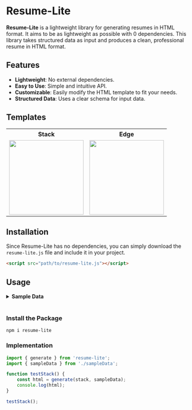 # Resume-Lite

**Resume-Lite** is a lightweight library for generating resumes in HTML format. It aims to be as lightweight as possible with 0 dependencies. This library takes structured data as input and produces a clean, professional resume in HTML format.

## Features

-   **Lightweight**: No external dependencies.
-   **Easy to Use**: Simple and intuitive API.
-   **Customizable**: Easily modify the HTML template to fit your needs.
-   **Structured Data**: Uses a clear schema for input data.

## Templates

<table>
  <tr>
    <th>Stack</th>
    <th>Edge</th>
  </tr>
  <tr>
    <td><img src="https://i.imgur.com/Fx56vR4.jpg" width="200px" /></td>
    <td><img src="https://i.imgur.com/gmkQ3lC.jpeg" width="200px"  /></td>
    </td>
  </tr>
</table>

## Installation

Since Resume-Lite has no dependencies, you can simply download the `resume-lite.js` file and include it in your project.

```html
<script src="path/to/resume-lite.js"></script>
```

## Usage

<details><summary><b>Sample Data</b></summary><p>

```typescript
const testData: ResumeData = {
    personalInfo: {
        name: 'Jane Smith',
        email: 'jane.smith@example.com',
        phone: '555-123-4567',
        address: '456 Elm Street, Metropolis, USA',
        summary:
            'Seasoned software engineer with over 10 years of experience in full-stack development, project management, and team leadership. Proven track record of delivering high-quality software solutions on time and within budget.',
        links: [
            { name: 'LinkedIn', url: 'https://linkedin.com/in/janesmith' },
            { name: 'GitHub', url: 'https://github.com/janesmith' },
            { name: 'Portfolio', url: 'https://janesmith.dev' },
        ],
    },
    workExperience: [
        {
            company: 'Global Tech Solutions',
            position: 'Lead Software Engineer',
            startDate: 'April 2018',
            endDate: 'Present',
            responsibilities: [
                'Leading a team of 10 developers in designing, developing, and maintaining enterprise-level software applications.',
                'Implementing agile methodologies to improve project delivery times and team productivity.',
                'Collaborating with stakeholders to define project requirements and deliverables.',
                'Mentoring junior developers and conducting code reviews to ensure coding standards and best practices.',
            ],
        },
        {
            company: 'Innovative Apps LLC',
            position: 'Senior Software Engineer',
            startDate: 'May 2014',
            endDate: 'March 2018',
            responsibilities: [
                'Developed and maintained mobile applications using React Native and Flutter.',
                'Implemented RESTful APIs with Node.js and Express.',
                'Worked closely with UX/UI designers to create intuitive and user-friendly interfaces.',
                'Optimized application performance and resolved complex technical issues.',
            ],
        },
        {
            company: 'Tech Innovators Inc.',
            position: 'Software Engineer',
            startDate: 'September 2010',
            endDate: 'May 2014',
            responsibilities: [
                'Developed web applications using JavaScript, HTML, and CSS.',
                'Integrated third-party APIs to enhance application functionality.',
                'Collaborated with cross-functional teams to ensure seamless integration of new features.',
                'Participated in code reviews and contributed to the development of coding standards.',
            ],
        },
    ],
    education: [
        {
            institution: 'Metropolis University',
            degree: 'Master of Science in Computer Science',
            endDate: '2010-06-30',
        },
        {
            institution: 'Metropolis University',
            degree: 'Bachelor of Science in Computer Science',
            startDate: '2004-09-01',
            endDate: '2008-06-30',
        },
    ],
    skills: [
        'JavaScript',
        'TypeScript',
        'React',
        'Node.js',
        'Python',
        'Django',
        'Java',
        'Spring Boot',
        'SQL',
        'NoSQL',
        'Docker',
        'Kubernetes',
        'AWS',
        'Azure',
        'Git',
        'Agile Methodologies',
        'Project Management',
        'Team Leadership',
    ],
    projects: [
        {
            title: 'E-commerce Platform',
            description: 'Developed a scalable e-commerce platform for small businesses.',
            responsibilities: [
                'Led the front-end development using React and Redux.',
                'Implemented the back-end API with Node.js and Express.',
                'Designed and managed the database schema using MongoDB.',
                'Deployed the application on AWS using Docker and Kubernetes.',
            ],
            website: 'https://ecommerceplatform.com',
            sourceCodeLink: 'https://github.com/janesmith/ecommerce-platform',
        },
        {
            title: 'Project Management Tool',
            description: 'Created a project management tool to improve team collaboration.',
            responsibilities: [
                'Designed the user interface with Angular and Material Design.',
                'Developed the server-side logic with Spring Boot and Java.',
                'Integrated real-time collaboration features using WebSockets.',
                'Implemented user authentication and authorization with OAuth2.',
            ],
            website: 'https://projectmanagementtool.com',
            sourceCodeLink: 'https://github.com/janesmith/project-management-tool',
        },
    ],
    certifications: [
        {
            name: 'Certified Scrum Master',
            dateAquired: '2016-05-01',
        },
        {
            name: 'AWS Certified Solutions Architect',
            dateAquired: '2017-11-01',
        },
        {
            name: 'Google Cloud Professional Data Engineer',
            dateAquired: '2018-08-01',
        },
    ],
    languages: [
        {
            name: 'English',
            proficiency: 'Native',
        },
        {
            name: 'Spanish',
            proficiency: 'Fluent',
        },
        {
            name: 'German',
            proficiency: 'Intermediate',
        },
    ],
    volunteerWork: [
        {
            name: 'Code for Good',
            startDate: '2019-01-01',
            description: 'Taught coding workshops to underprivileged youth.',
            endDate: '2020-12-31',
        },
        {
            name: 'Open Source Contributor',
            startDate: '2016-01-01',
            description:
                'Contributed to various open-source projects, focusing on bug fixes and feature enhancements.',
        },
    ],
};
```

</p></details>
<br>

### Install the Package

```
npm i resume-lite
```

### Implementation

```javascript
import { generate } from 'resume-lite';
import { sampleData } from './sampleData';

function testStack() {
    const html = generate(stack, sampleData);
    console.log(html);
}

testStack();
```
